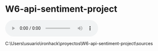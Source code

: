 # W6-api-sentiment-project

<audio controls>
<source src="/sources/bethere.mp3" type="audio/mp3">
    play
</audio>




C:\Users\usuario\ironhack\proyectos\W6-api-sentiment-project\sources 